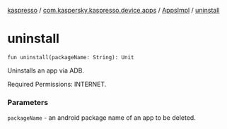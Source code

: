 [kaspresso](../../index.md) / [com.kaspersky.kaspresso.device.apps](../index.md) / [AppsImpl](index.md) / [uninstall](./uninstall.md)

# uninstall

`fun uninstall(packageName: String): Unit`

Uninstalls an app via ADB.

Required Permissions: INTERNET.

### Parameters

`packageName` - an android package name of an app to be deleted.